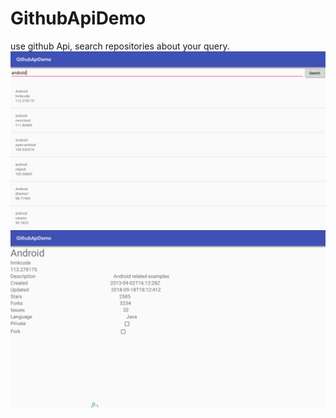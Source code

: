 # GithubApiDemo
use github Api, search repositories about your query.
![Alt text](/screenshot/github.png?raw=true)
![Alt text](/screenshot/github1.png?raw=true)
